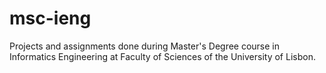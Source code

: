 # msc-ieng
Projects and assignments done during Master's Degree course in Informatics Engineering at Faculty of Sciences of the University of Lisbon.
